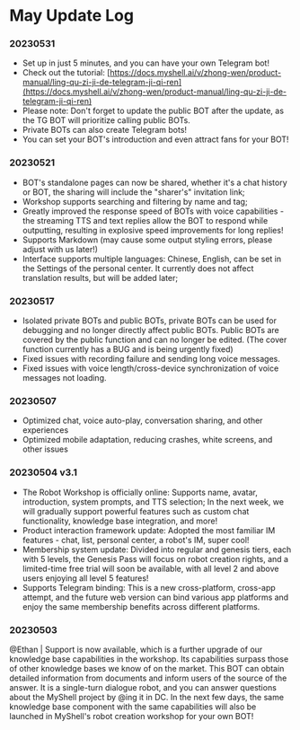 # May Update Log

### 20230531

* Set up in just 5 minutes, and you can have your own Telegram bot!
* Check out the tutorial: [https://docs.myshell.ai/v/zhong-wen/product-manual/ling-qu-zi-ji-de-telegram-ji-qi-ren](https://docs.myshell.ai/v/zhong-wen/product-manual/ling-qu-zi-ji-de-telegram-ji-qi-ren)
* Please note: Don't forget to update the public BOT after the update, as the TG BOT will prioritize calling public BOTs.
* Private BOTs can also create Telegram bots!
* You can set your BOT's introduction and even attract fans for your BOT!

### 20230521

* BOT's standalone pages can now be shared, whether it's a chat history or BOT, the sharing will include the "sharer's" invitation link;
* Workshop supports searching and filtering by name and tag;
* Greatly improved the response speed of BOTs with voice capabilities - the streaming TTS and text replies allow the BOT to respond while outputting, resulting in explosive speed improvements for long replies!
* Supports Markdown (may cause some output styling errors, please adjust with us later!)
* Interface supports multiple languages: Chinese, English, can be set in the Settings of the personal center. It currently does not affect translation results, but will be added later;

### 20230517

* Isolated private BOTs and public BOTs, private BOTs can be used for debugging and no longer directly affect public BOTs. Public BOTs are covered by the public function and can no longer be edited. (The cover function currently has a BUG and is being urgently fixed)
* Fixed issues with recording failure and sending long voice messages.
* Fixed issues with voice length/cross-device synchronization of voice messages not loading.

### 20230507

* Optimized chat, voice auto-play, conversation sharing, and other experiences
* Optimized mobile adaptation, reducing crashes, white screens, and other issues

### 20230504 v3.1&#x20;

* The Robot Workshop is officially online: Supports name, avatar, introduction, system prompts, and TTS selection; In the next week, we will gradually support powerful features such as custom chat functionality, knowledge base integration, and more!&#x20;
* Product interaction framework update: Adopted the most familiar IM features - chat, list, personal center, a robot's IM, super cool!
* Membership system update: Divided into regular and genesis tiers, each with 5 levels, the Genesis Pass will focus on robot creation rights, and a limited-time free trial will soon be available, with all level 2 and above users enjoying all level 5 features!&#x20;
* Supports Telegram binding: This is a new cross-platform, cross-app attempt, and the future web version can bind various app platforms and enjoy the same membership benefits across different platforms.

### 20230503&#x20;

@Ethan | Support is now available, which is a further upgrade of our knowledge base capabilities in the workshop. Its capabilities surpass those of other knowledge bases we know of on the market. This BOT can obtain detailed information from documents and inform users of the source of the answer. It is a single-turn dialogue robot, and you can answer questions about the MyShell project by @ing it in DC. In the next few days, the same knowledge base component with the same capabilities will also be launched in MyShell's robot creation workshop for your own BOT!